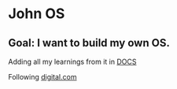 # John OS

## Goal: I want to build my own OS.

Adding all my learnings from it in [DOCS](/docs/README.md)

Following [digital.com](https://digital.com/best-software-development-companies/program-your-own-os/)

